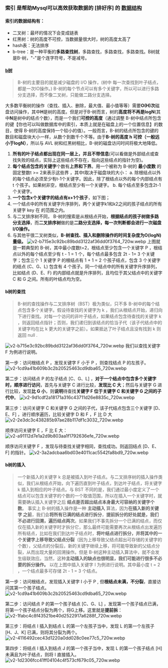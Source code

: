 ### 索引 是帮助Mysql可以高效获取数据的  [排好序] 的 [数据结构](https://www.cs.usfca.edu/~galles/visualization/Algorithms.html)

#### 索引的数据结构有：
- 二叉树：最坏的情况下会变成链表
- 红黑树：树的高度不可控，当数据量很大时，树的高度太高了
- hash表：无法排序
- b-tree：是一种平衡的**多路查找树**，多路查找，多路查找，多路查找。B树就是B-树，"-"是个连字符号，不是减号。

#### [b树]((https://zhuanlan.zhihu.com/p/146252512))
>  B-树的主要目的就是减少磁盘的 I/O 操作，(树中 每一次查找到叶子结点，都是一次IO操作。)
>  B-树的每个节点可以有多个关键字，所以可以进行多路分支选择，而不像二叉树，只能做二路分支选择。

大多数平衡树的操作（查找、插入、删除，最大值、最小值等等）需要**O(H)次**磁盘访问操作，其中**H**是树的高度。但是对于B-树而言，树的**高度将不再是logN**(其中**N**是树中的结点个数），而是一个我们**可控的高度**（通过调整 B-树中结点所包含的键【你也可以叫做数据库中的索引，本质上就是在磁盘上的一个位置信息】的数目，使得 B-树的高度保持一个较小的值）。一般而言，B-树的结点所包含的键的数目和磁盘块大小一样，从数个到数千个不等。由于**B-树的高度 h 可控（一般远小于logN）**，所以与 AVL 树和红黑树相比，B-树的磁盘访问时间将极大地降低。

1. **所有的叶子结点都出现在同一层上，并且不带信息**(可以看做是外部结点或查找失败的结点，实际上这些结点不存在，指向这些结点的指针为空)。
2. **每个结点包含的关键字**个数有**上界和下界**。用一个被称为 B-树的 **最小度数** 的固定整数t >= 2来表示这些界 ，其中t取决于磁盘块的大小：
a. 除根结点以外的每个结点必须至少有t-1个关键字。因此，除了根结点以外的每个内部结点有 t 个孩子。如果树非空，根结点至少有一个关键字。
b. 每个结点至多包含2t-1个关键字。
3. **一个包含x个关键字的结点有x+1个孩子**，如下图；
4. 一个结点中的所有关键字升序排列，两个关键字k1和k2之间的孩子结点的所有关键字 key 在  的范围之内。
5. 与二叉排序树不同， B-树的搜索是从根结点开始，**根据结点的孩子树做多路分支选择**，而**二叉排序树**做的是**二路分支选择，每一次判断都会进行一次磁盘 I/O操作。**
6. 与其他平很二叉树类似，**B-树查找、插入和删除操作的时间复杂度为O(logN)量级。**
![v2-b715e3c92bc89bdd3122af36dd0f3764_720w.webp](https://pic1.zhimg.com/80/v2-b715e3c92bc89bdd3122af36dd0f3764_720w.webp)
上图就是一颗典型的 B-树，其中最小度数t=2，根结点至少包含一个关键字 P ，根结点以外的每个结点至少有 t - 1 = 1 个，每个结点最多包含 2t - 1= 3 个关键字；包含三个 1 关键字 P 的根结点有 1 + 1 = 2 个孩子结点，包含 3 个关键字的结点 (C、G、L) 包含有 4 个孩子。同一个结点中的所有关键字升序排列，比如结点 (D、E、F) 的内部结点就是升序排列，且均位于其父结点中的关键字 C 和 G 之间。所有的叶结点均为空。

#### b树的查找
> B-树的查找操作与二叉排序树（BST）极为类似，只不多 B-树中的每个结点包含多个关键字。假设待查找的关键字为 k ，我们从根结点开始，递归向下进行查找。对每一个访问的非叶子结点，如果结点包含待查找的关键字 k ，则返回结点指针；否则，我们递归到该结点的恰当子代（该子代结点中的关键字均在比 k 更大的关键字之前）。如果抵达了叶子结点且没有找到 k 则返回 null .

![v2-b715e3c92bc89bdd3122af36dd0f3764_720w.webp](https://pic1.zhimg.com/80/v2-b715e3c92bc89bdd3122af36dd0f3764_720w.webp)
我们以查找关键字 F 为例进行说明。

第一步：访问根结点 P ，发现关键字 F 小于 P ，则查找结点 P 的左孩子。
![v2-1cd9a41b609b3c2b20525463cd9dba65_720w.webp](https://pic2.zhimg.com/80/v2-1cd9a41b609b3c2b20525463cd9dba65_720w.webp)

第二步：访问结点 P 的左子结点 [C、G、L] ，**对于一个结点中包含多个关键字时，顺序进行访问**，首先与关键字 C 进行比较，**发现比 C 大**；然后与关键字 G 进行比较，发现**比 G 小**，则**说明**待查找**关键字 F 位于关键字 C 和关键字 G 之间的子代中**。
![v2-9d1cdf2a18171a316c43711d26e8835c_720w.webp](https://pic1.zhimg.com/80/v2-9d1cdf2a18171a316c43711d26e8835c_720w.webp)

第三步：访问关键字 C 和关键字 G 之间的子代，该子代结点包含三个关键字 [D、E、F] ，进行顺序遍历，比较关键字 D 和 F ，F 比 D 大
![v2-2e3dc3c438285b97ae28b117df1c3032_720w.webp](https://pic3.zhimg.com/80/v2-2e3dc3c438285b97ae28b117df1c3032_720w.webp)

顺序访问关键字 E ，F 比 E 大：
![v2-a91112d7e1a2d9b803aa1f1792636efe_720w.webp](https://pic3.zhimg.com/80/v2-a91112d7e1a2d9b803aa1f1792636efe_720w.webp)

顺序访问关键字 F ，发现与待查找关键字相同，查找成功。则返回结点 [D、E、F] 的指针。
![v2-3a2adcbaa6bd03e4011cac5542fa8bd9_720w.webp](https://pic2.zhimg.com/80/v2-3a2adcbaa6bd03e4011cac5542fa8bd9_720w.webp)

#### b树的插入
> 一个新插入的关键字 k 总是被插入到叶子结点。与二叉排序树的插入操作类似，我们从根结点开始，向下遍历直到叶子结点，到达叶子结点，将关键字 k 插入到相应的叶子结点。与 BST 不同的是，我们通过最小度定义了一个结点可以包含关键字的个数的一个取值范围，所以在插入一个关键字时，就需要确认插入关键字之后  **结点是否超出结点本身最大可容纳的关键字个数**。
> 事实上 B-树的插入操作是一种 **主动插入** 算法，因为**在插入新的关键字  之前**，我们会**将所有已满的结点进行拆分**，**提前拆分的好处就是，我们不必进行回溯，遍历结点两次**。如果我们不事先拆分一个已满的结点，而仅仅在插入新的关键字时才拆分它，那么最终可能需要再次从根结点出发遍历所有结点，比如在我们到达叶子结点时，**将叶结点进行拆分，并将其中的一个关键字上移导致父结点分裂**（因为上移导致父结点超出可存储的关键字的个数），父结点的分裂后，新的关键字继续上移，将可能导致新的父结点分裂，从而出现大量的回溯操作。但是 B-树这种主动插入算法中，就不会发生级联效应。当然，这种**主动插入的缺点也很明显，我们可能进行很多不必要的拆分操作。**
以在上图中插入关键字 I 为例进行说明。其中最小度 t = 2 ，一个结点最多可存储 2t - 1 = 3 个结点。

第一步：访问根结点，发现插入关键字 I 小于 P , 但**根结点未满，不分裂**，直接访问其第一个孩子结点。
![v2-1cd9a41b609b3c2b20525463cd9dba65_720w.webp](https://pic2.zhimg.com/80/v2-1cd9a41b609b3c2b20525463cd9dba65_720w.webp)

第二步：访问结点 P 的第一个孩子结点 [C、G、L] ，发现第一个孩子结点已满，将第一个孩子结点分裂为两个，将G上移。这里就是**提前拆**：
![v2-1fabc4c8f43521be40d2522917a6288f_720w.webp](https://pic4.zhimg.com/80/v2-1fabc4c8f43521be40d2522917a6288f_720w.webp)

第三步：将结点 I 插入到结点 L 的第一个左孩子当中，发现 L 的第一个左孩子 [H、J、K] 已满，则将其分裂为两个。
![v2-4116492cec43d1220a0dd028c0ee77c5_720w.webp](https://pic2.zhimg.com/80/v2-4116492cec43d1220a0dd028c0ee77c5_720w.webp)

第四步：将结点 I 插入到结点 J 的第一个孩子当中，发现 L 的第一个孩子结点 [H] 未满且为叶子结点，则将 I 直接插入。
![v2-1d2306fcc41ff04104c4f573cf679c05_720w.webp](https://pic2.zhimg.com/80/v2-1d2306fcc41ff04104c4f573cf679c05_720w.webp)


